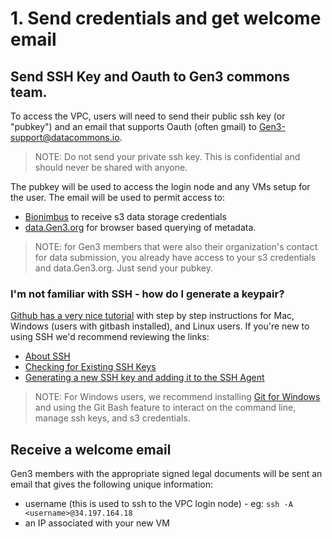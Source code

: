 # 1. Send credentials and get welcome email

## Send SSH Key and Oauth to Gen3 commons team.

To access the VPC, users will need to send their public ssh key (or "pubkey") and an email that supports Oauth (often gmail) to Gen3-support@datacommons.io.   

> NOTE:   Do not send your private ssh key.   This is confidential and should never be shared with anyone.  

The pubkey will be used to access the login node and any VMs setup for the user.    The email will be used to permit access to:

* [Bionimbus](http://bionimbus-pdc.opensciencedatacloud.org/storage/) to receive s3 data storage credentials
* [data.Gen3.org]( https://data.Gen3.org/) for browser based querying of metadata. 

>NOTE:  for Gen3 members that were also their organization's contact for data submission, you already have access to your s3 credentials and data.Gen3.org.   Just send your pubkey.  

### I'm not familiar with SSH - how do I generate a keypair? 
[Github has a very nice tutorial](https://help.github.com/articles/connecting-to-github-with-ssh/) with step by step instructions for Mac, Windows (users with gitbash installed), and Linux users.   If you're new to using SSH we'd recommend reviewing the links:
* [About SSH](https://help.github.com/articles/about-ssh/)
* [Checking for Existing SSH Keys](https://help.github.com/articles/checking-for-existing-ssh-keys/)
* [Generating a new SSH key and adding it to the SSH Agent](https://help.github.com/articles/generating-a-new-ssh-key-and-adding-it-to-the-ssh-agent/)
&nbsp;
>NOTE:  For Windows users, we recommend installing [Git for Windows](https://git-for-windows.github.io/) and using the Git Bash feature to interact on the command line, manage ssh keys, and s3 credentials.   

## Receive a welcome email
Gen3 members with the appropriate signed legal documents will be sent an email that gives the following unique information: 

* username (this is used to ssh to the VPC login node) - eg:  `ssh -A <username>@34.197.164.18`
* an IP associated with your new VM


